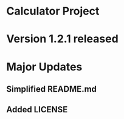 # Calculator Project
# Version 1.2.1 released
# Major Updates
## Simplified README.md
## Added LICENSE
